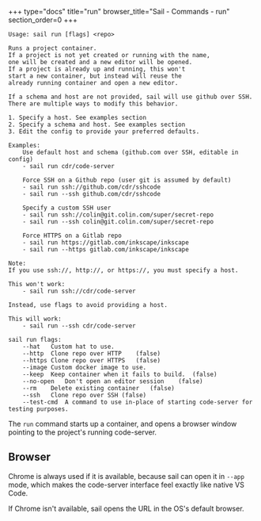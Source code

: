 +++
type="docs"
title="run"
browser_title="Sail - Commands - run"
section_order=0
+++

```
Usage: sail run [flags] <repo>

Runs a project container.
If a project is not yet created or running with the name,
one will be created and a new editor will be opened.
If a project is already up and running, this won't
start a new container, but instead will reuse the
already running container and open a new editor.

If a schema and host are not provided, sail will use github over SSH.
There are multiple ways to modify this behavior.

1. Specify a host. See examples section
2. Specify a schema and host. See examples section
3. Edit the config to provide your preferred defaults.

Examples:
	Use default host and schema (github.com over SSH, editable in config)
	- sail run cdr/code-server

	Force SSH on a Github repo (user git is assumed by default)
	- sail run ssh://github.com/cdr/sshcode
	- sail run --ssh github.com/cdr/sshcode

	Specify a custom SSH user
	- sail run ssh://colin@git.colin.com/super/secret-repo
	- sail run --ssh colin@git.colin.com/super/secret-repo

	Force HTTPS on a Gitlab repo
	- sail run https://gitlab.com/inkscape/inkscape
	- sail run --https gitlab.com/inkscape/inkscape
	
Note:
If you use ssh://, http://, or https://, you must specify a host.

This won't work:
	- sail run ssh://cdr/code-server

Instead, use flags to avoid providing a host.

This will work:
	- sail run --ssh cdr/code-server

sail run flags:
	--hat	Custom hat to use.
	--http	Clone repo over HTTP	(false)
	--https	Clone repo over HTTPS	(false)
	--image	Custom docker image to use.
	--keep	Keep container when it fails to build.	(false)
	--no-open	Don't open an editor session	(false)
	--rm	Delete existing container	(false)
	--ssh	Clone repo over SSH	(false)
	--test-cmd	A command to use in-place of starting code-server for testing purposes.
```

The `run` command starts up a container, and opens a browser window pointing to
the project's running code-server.

## Browser

Chrome is always used if it is available, because sail can open it in `--app` mode,
which makes the code-server interface feel exactly like native VS Code.

If Chrome isn't available, sail opens the URL in the OS's default browser.
